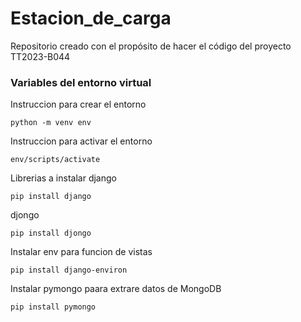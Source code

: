 # Estacion_de_carga

Repositorio creado con el propósito de hacer el código del proyecto TT2023-B044

### Variables del entorno virtual

Instruccion para crear el entorno

```
python -m venv env
```

Instruccion para activar el entorno

```
env/scripts/activate
```

Librerias a instalar
django

```
pip install django
```

djongo

```
pip install djongo
```

Instalar env para funcion de vistas
``` 
pip install django-environ
```
Instalar pymongo paara extrare datos de MongoDB
``` 
pip install pymongo
```



